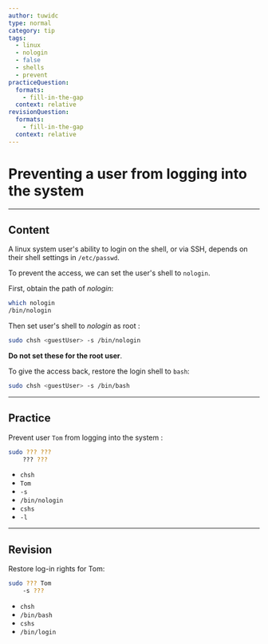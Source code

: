 ```yaml
---
author: tuwidc
type: normal
category: tip
tags:
  - linux
  - nologin
  - false
  - shells
  - prevent
practiceQuestion:
  formats:
    - fill-in-the-gap
  context: relative
revisionQuestion:
  formats:
    - fill-in-the-gap
  context: relative
---
```


# Preventing a user from logging into the system


---

## Content

A linux system user's ability to login on the shell, or via SSH, depends on their shell settings in `/etc/passwd`.

To prevent the access, we can set the user's shell to `nologin`.

First, obtain the path of *nologin*:

```bash
which nologin
/bin/nologin
```

Then set user's shell to *nologin* as root :

```bash
sudo chsh <guestUser> -s /bin/nologin
```

**Do not set these for the root user**.

To give the access back, restore the login shell to `bash`:

```bash
sudo chsh <guestUser> -s /bin/bash 
```


---

## Practice

Prevent user `Tom`  from logging into the system :

```bash
sudo ??? ??? 
    ??? ???
```

- `chsh`
- `Tom`
- `-s`
- `/bin/nologin`
- `cshs`
- `-l`


---

## Revision

Restore log-in rights for Tom:

```bash
sudo ??? Tom 
    -s ???
```

- `chsh`
- `/bin/bash`
- `cshs`
- `/bin/login`
